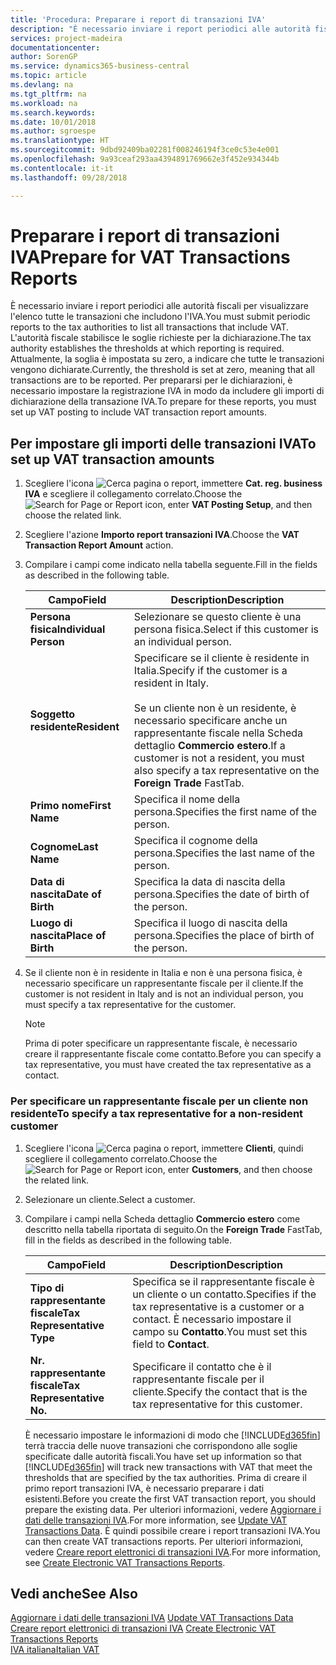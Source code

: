 ```yaml
---
title: 'Procedura: Preparare i report di transazioni IVA'
description: "È necessario inviare i report periodici alle autorità fiscali per visualizzare l'elenco tutte le transazioni che includono l'IVA."
services: project-madeira
documentationcenter: 
author: SorenGP
ms.service: dynamics365-business-central
ms.topic: article
ms.devlang: na
ms.tgt_pltfrm: na
ms.workload: na
ms.search.keywords: 
ms.date: 10/01/2018
ms.author: sgroespe
ms.translationtype: HT
ms.sourcegitcommit: 9dbd92409ba02281f008246194f3ce0c53e4e001
ms.openlocfilehash: 9a93ceaf293aa4394891769662e3f452e934344b
ms.contentlocale: it-it
ms.lasthandoff: 09/28/2018

---
```

# <a name="prepare-for-vat-transactions-reports"></a><span data-ttu-id="6d852-103">Preparare i report di transazioni IVA</span><span class="sxs-lookup"><span data-stu-id="6d852-103">Prepare for VAT Transactions Reports</span></span>
<span data-ttu-id="6d852-104">È necessario inviare i report periodici alle autorità fiscali per visualizzare l'elenco tutte le transazioni che includono l'IVA.</span><span class="sxs-lookup"><span data-stu-id="6d852-104">You must submit periodic reports to the tax authorities to list all transactions that include VAT.</span></span> <span data-ttu-id="6d852-105">L'autorità fiscale stabilisce le soglie richieste per la dichiarazione.</span><span class="sxs-lookup"><span data-stu-id="6d852-105">The tax authority establishes the thresholds at which reporting is required.</span></span> <span data-ttu-id="6d852-106">Attualmente, la soglia è impostata su zero, a indicare che tutte le transazioni vengono dichiarate.</span><span class="sxs-lookup"><span data-stu-id="6d852-106">Currently, the threshold is set at zero, meaning that all transactions are to be reported.</span></span> <span data-ttu-id="6d852-107">Per prepararsi per le dichiarazioni, è necessario impostare la registrazione IVA in modo da includere gli importi di dichiarazione della transazione IVA.</span><span class="sxs-lookup"><span data-stu-id="6d852-107">To prepare for these reports, you must set up VAT posting to include VAT transaction report amounts.</span></span>  

## <a name="to-set-up-vat-transaction-amounts"></a><span data-ttu-id="6d852-108">Per impostare gli importi delle transazioni IVA</span><span class="sxs-lookup"><span data-stu-id="6d852-108">To set up VAT transaction amounts</span></span>  

1.  <span data-ttu-id="6d852-109">Scegliere l'icona ![Cerca pagina o report](../../media/ui-search/search_small.png "icona Cerca pagina o report"), immettere **Cat. reg. business IVA** e scegliere il collegamento correlato.</span><span class="sxs-lookup"><span data-stu-id="6d852-109">Choose the ![Search for Page or Report](../../media/ui-search/search_small.png "Search for Page or Report icon") icon, enter **VAT Posting Setup**, and then choose the related link.</span></span>  
2.  <span data-ttu-id="6d852-110">Scegliere l'azione **Importo report transazioni IVA**.</span><span class="sxs-lookup"><span data-stu-id="6d852-110">Choose the **VAT Transaction Report Amount** action.</span></span>  
3.  <span data-ttu-id="6d852-111">Compilare i campi come indicato nella tabella seguente.</span><span class="sxs-lookup"><span data-stu-id="6d852-111">Fill in the fields as described in the following table.</span></span>  

    |<span data-ttu-id="6d852-112">Campo</span><span class="sxs-lookup"><span data-stu-id="6d852-112">Field</span></span>|<span data-ttu-id="6d852-113">Description</span><span class="sxs-lookup"><span data-stu-id="6d852-113">Description</span></span>|  
    |------------------------------------|---------------------------------------|  
    |<span data-ttu-id="6d852-114">**Persona fisica**</span><span class="sxs-lookup"><span data-stu-id="6d852-114">**Individual Person**</span></span>|<span data-ttu-id="6d852-115">Selezionare se questo cliente è una persona fisica.</span><span class="sxs-lookup"><span data-stu-id="6d852-115">Select if this customer is an individual person.</span></span>|  
    |<span data-ttu-id="6d852-116">**Soggetto residente**</span><span class="sxs-lookup"><span data-stu-id="6d852-116">**Resident**</span></span>|<span data-ttu-id="6d852-117">Specificare se il cliente è residente in Italia.</span><span class="sxs-lookup"><span data-stu-id="6d852-117">Specify if the customer is a resident in Italy.</span></span><br /><br /> <span data-ttu-id="6d852-118">Se un cliente non è un residente, è necessario specificare anche un rappresentante fiscale nella Scheda dettaglio **Commercio estero**.</span><span class="sxs-lookup"><span data-stu-id="6d852-118">If a customer is not a resident, you must also specify a tax representative on the **Foreign Trade** FastTab.</span></span>|  
    |<span data-ttu-id="6d852-119">**Primo nome**</span><span class="sxs-lookup"><span data-stu-id="6d852-119">**First Name**</span></span>|<span data-ttu-id="6d852-120">Specifica il nome della persona.</span><span class="sxs-lookup"><span data-stu-id="6d852-120">Specifies the first name of the person.</span></span>|  
    |<span data-ttu-id="6d852-121">**Cognome**</span><span class="sxs-lookup"><span data-stu-id="6d852-121">**Last Name**</span></span>|<span data-ttu-id="6d852-122">Specifica il cognome della persona.</span><span class="sxs-lookup"><span data-stu-id="6d852-122">Specifies the last name of the person.</span></span>|  
    |<span data-ttu-id="6d852-123">**Data di nascita**</span><span class="sxs-lookup"><span data-stu-id="6d852-123">**Date of Birth**</span></span>|<span data-ttu-id="6d852-124">Specifica la data di nascita della persona.</span><span class="sxs-lookup"><span data-stu-id="6d852-124">Specifies the date of birth of the person.</span></span>|  
    |<span data-ttu-id="6d852-125">**Luogo di nascita**</span><span class="sxs-lookup"><span data-stu-id="6d852-125">**Place of Birth**</span></span>|<span data-ttu-id="6d852-126">Specifica il luogo di nascita della persona.</span><span class="sxs-lookup"><span data-stu-id="6d852-126">Specifies the place of birth of the person.</span></span>|  

3.  <span data-ttu-id="6d852-127">Se il cliente non è in residente in Italia e non è una persona fisica, è necessario specificare un rappresentante fiscale per il cliente.</span><span class="sxs-lookup"><span data-stu-id="6d852-127">If the customer is not resident in Italy and is not an individual person, you must specify a tax representative for the customer.</span></span>  

    > [!NOTE]  
    >  <span data-ttu-id="6d852-128">Prima di poter specificare un rappresentante fiscale, è necessario creare il rappresentante fiscale come contatto.</span><span class="sxs-lookup"><span data-stu-id="6d852-128">Before you can specify a tax representative, you must have created the tax representative as a contact.</span></span>  

### <a name="to-specify-a-tax-representative-for-a-non-resident-customer"></a><span data-ttu-id="6d852-129">Per specificare un rappresentante fiscale per un cliente non residente</span><span class="sxs-lookup"><span data-stu-id="6d852-129">To specify a tax representative for a non-resident customer</span></span>  

1.  <span data-ttu-id="6d852-130">Scegliere l'icona ![Cerca pagina o report](../../media/ui-search/search_small.png "icona Cerca pagina o report"), immettere **Clienti**, quindi scegliere il collegamento correlato.</span><span class="sxs-lookup"><span data-stu-id="6d852-130">Choose the ![Search for Page or Report](../../media/ui-search/search_small.png "Search for Page or Report icon") icon, enter **Customers**, and then choose the related link.</span></span>  
2. <span data-ttu-id="6d852-131">Selezionare un cliente.</span><span class="sxs-lookup"><span data-stu-id="6d852-131">Select a customer.</span></span>
2.  <span data-ttu-id="6d852-132">Compilare i campi nella Scheda dettaglio **Commercio estero** come descritto nella tabella riportata di seguito.</span><span class="sxs-lookup"><span data-stu-id="6d852-132">On the **Foreign Trade** FastTab, fill in the fields as described in the following table.</span></span>  

    |<span data-ttu-id="6d852-133">Campo</span><span class="sxs-lookup"><span data-stu-id="6d852-133">Field</span></span>|<span data-ttu-id="6d852-134">Description</span><span class="sxs-lookup"><span data-stu-id="6d852-134">Description</span></span>|  
    |---------------------------------|---------------------------------------|  
    |<span data-ttu-id="6d852-135">**Tipo di rappresentante fiscale**</span><span class="sxs-lookup"><span data-stu-id="6d852-135">**Tax Representative Type**</span></span>|<span data-ttu-id="6d852-136">Specifica se il rappresentante fiscale è un cliente o un contatto.</span><span class="sxs-lookup"><span data-stu-id="6d852-136">Specifies if the tax representative is a customer or a contact.</span></span> <span data-ttu-id="6d852-137">È necessario impostare il campo su **Contatto**.</span><span class="sxs-lookup"><span data-stu-id="6d852-137">You must set this field to **Contact**.</span></span>|  
    |<span data-ttu-id="6d852-138">**Nr. rappresentante fiscale**</span><span class="sxs-lookup"><span data-stu-id="6d852-138">**Tax Representative No.**</span></span>|<span data-ttu-id="6d852-139">Specificare il contatto che è il rappresentante fiscale per il cliente.</span><span class="sxs-lookup"><span data-stu-id="6d852-139">Specify the contact that is the tax representative for this customer.</span></span>|  

    <span data-ttu-id="6d852-140">È necessario impostare le informazioni di modo che [!INCLUDE[d365fin](../../includes/d365fin_md.md)] terrà traccia delle nuove transazioni che corrispondono alle soglie specificate dalle autorità fiscali.</span><span class="sxs-lookup"><span data-stu-id="6d852-140">You have set up information so that [!INCLUDE[d365fin](../../includes/d365fin_md.md)] will track new transactions with VAT that meet the thresholds that are specified by the tax authorities.</span></span> <span data-ttu-id="6d852-141">Prima di creare il primo report transazioni IVA, è necessario preparare i dati esistenti.</span><span class="sxs-lookup"><span data-stu-id="6d852-141">Before you create the first VAT transaction report, you should prepare the existing data.</span></span> <span data-ttu-id="6d852-142">Per ulteriori informazioni, vedere [Aggiornare i dati delle transazioni IVA](how-to-update-vat-transactions-data.md).</span><span class="sxs-lookup"><span data-stu-id="6d852-142">For more information, see [Update VAT Transactions Data](how-to-update-vat-transactions-data.md).</span></span> <span data-ttu-id="6d852-143">È quindi possibile creare i report transazioni IVA.</span><span class="sxs-lookup"><span data-stu-id="6d852-143">You can then create VAT transactions reports.</span></span> <span data-ttu-id="6d852-144">Per ulteriori informazioni, vedere [Creare report elettronici di transazioni IVA](how-to-create-electronic-vat-transactions-reports.md).</span><span class="sxs-lookup"><span data-stu-id="6d852-144">For more information, see [Create Electronic VAT Transactions Reports](how-to-create-electronic-vat-transactions-reports.md).</span></span>

## <a name="see-also"></a><span data-ttu-id="6d852-145">Vedi anche</span><span class="sxs-lookup"><span data-stu-id="6d852-145">See Also</span></span>  
 <span data-ttu-id="6d852-146">[Aggiornare i dati delle transazioni IVA](how-to-update-vat-transactions-data.md) </span><span class="sxs-lookup"><span data-stu-id="6d852-146">[Update VAT Transactions Data](how-to-update-vat-transactions-data.md) </span></span>  
 <span data-ttu-id="6d852-147">[Creare report elettronici di transazioni IVA](how-to-create-electronic-vat-transactions-reports.md) </span><span class="sxs-lookup"><span data-stu-id="6d852-147">[Create Electronic VAT Transactions Reports](how-to-create-electronic-vat-transactions-reports.md) </span></span>  
 [<span data-ttu-id="6d852-148">IVA italiana</span><span class="sxs-lookup"><span data-stu-id="6d852-148">Italian VAT</span></span>](italian-vat.md)

